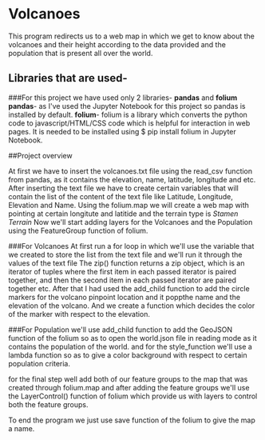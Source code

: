 # Volcanoes
This program redirects us to a web map in which we get to know about the volcanoes and their height according to the data provided and the population that is present all over the world.

## Libraries that are used-
###For this project we have used only 2 libraries- **pandas** and **folium**
**pandas**- as I've used the Jupyter Notebook for this project so pandas is installed by default.
**folium**- folium is a library which converts the python code to javascript/HTML/CSS code which is helpful for interaction in web pages.
            It is needed to be installed using $ pip install folium in Jupyter Notebook.
            
##Project overview

At first we have to insert the volcanoes.txt file using the read_csv function from pandas, as it contains the elevation, name, latitude, longitude and etc.
After inserting the text file we have to create certain variables that will contain the list of the content of the text file like Latitude, Longitude, Elevation and Name.
Using the folium.map we will create a web map with pointing at certain longitute and latitide and the terrain type is *Stamen Terrain*
Now we'll start adding layers for the Volcanoes and the Population using the FeatureGroup function of folium.

###For Volcanoes
At first run a for loop in which we'll use the variable that we created to store the list from the text file and we'll run it through the values of the text file 
The zip() function returns a zip object, which is an iterator of tuples where the first item in each passed iterator is paired together, and then the second item in each passed iterator are paired together etc.
After that I had used the add_child function to add the circle markers for the volcano pinpoint location and it poppthe name and the elevation of the volcano.
And we create a function which decides the color of the marker with respect to the elevation.

###For Population
we'll use add_child function to  add the GeoJSON function of the folium so as to open the world.json file in reading mode as it contains the population of the world.
and for the style_function we'll use a lambda function so as to give a color background with respect to certain population criteria.

for the final step well add both of our feature groups to the map that was created through folium.map
and after adding the feature groups we'll use the LayerControl() function of folium which provide us with layers to control both the feature groups.

To end the program we just use save function of the folium to give the map a name. 

